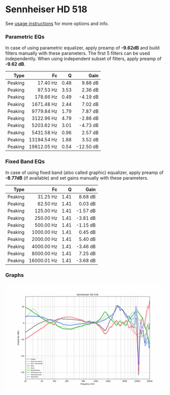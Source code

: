 # Sennheiser HD 518
See [usage instructions](https://github.com/jaakkopasanen/AutoEq#usage) for more options and info.

### Parametric EQs
In case of using parametric equalizer, apply preamp of **-9.62dB** and build filters manually
with these parameters. The first 5 filters can be used independently.
When using independent subset of filters, apply preamp of **-9.62 dB**.

| Type    | Fc          |    Q | Gain      |
|--------:|------------:|-----:|----------:|
| Peaking | 17.40 Hz    | 0.48 | 9.88 dB   |
| Peaking | 97.53 Hz    | 3.53 | 2.36 dB   |
| Peaking | 178.66 Hz   | 0.49 | -4.19 dB  |
| Peaking | 1671.48 Hz  | 2.44 | 7.02 dB   |
| Peaking | 9779.84 Hz  | 1.79 | 7.87 dB   |
| Peaking | 3122.96 Hz  | 4.79 | -2.86 dB  |
| Peaking | 5203.62 Hz  | 3.01 | -4.73 dB  |
| Peaking | 5431.58 Hz  | 0.96 | 2.57 dB   |
| Peaking | 13194.54 Hz | 1.88 | 3.52 dB   |
| Peaking | 19812.05 Hz | 0.54 | -12.50 dB |

### Fixed Band EQs
In case of using fixed band (also called graphic) equalizer, apply preamp of **-8.77dB**
(if available) and set gains manually with these parameters.

| Type    | Fc          |    Q | Gain     |
|--------:|------------:|-----:|---------:|
| Peaking | 31.25 Hz    | 1.41 | 8.68 dB  |
| Peaking | 62.50 Hz    | 1.41 | 0.03 dB  |
| Peaking | 125.00 Hz   | 1.41 | -1.57 dB |
| Peaking | 250.00 Hz   | 1.41 | -3.81 dB |
| Peaking | 500.00 Hz   | 1.41 | -1.15 dB |
| Peaking | 1000.00 Hz  | 1.41 | 0.45 dB  |
| Peaking | 2000.00 Hz  | 1.41 | 5.40 dB  |
| Peaking | 4000.00 Hz  | 1.41 | -3.46 dB |
| Peaking | 8000.00 Hz  | 1.41 | 7.25 dB  |
| Peaking | 16000.01 Hz | 1.41 | -3.68 dB |

### Graphs
![](./Sennheiser%20HD%20518.png)